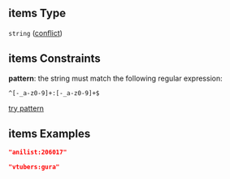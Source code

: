 ## items Type

`string` ([conflict](schema-properties-characters-properties-conflicts-conflict.md))

## items Constraints

**pattern**: the string must match the following regular expression:&#x20;

```regexp
^[-_a-z0-9]+:[-_a-z0-9]+$
```

[try pattern](https://regexr.com/?expression=%5E%5B-_a-z0-9%5D%2B%3A%5B-_a-z0-9%5D%2B%24 "try regular expression with regexr.com")

## items Examples

```json
"anilist:206017"
```

```json
"vtubers:gura"
```
